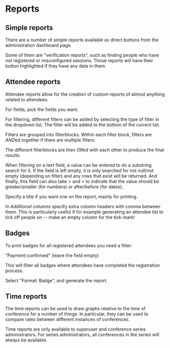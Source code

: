 # Reports

## Simple reports <a name="simple"></a>

There are a number of simple reports available as direct buttons from
the administration dashboard page.

Some of them are "verification reports", such as finding people who
have not registered or misconfigured sessions. Those reports will have
their button highlighted if they have any data in them.

## Attendee reports <a name="attendee"></a>

Attendee reports allow for the creation of custom reports of almost
anything related to attendees.

For fields, pick the fields you want.

For filtering, different filters can be added by selecting the type of
filter in the dropdown list. The filter will be added to the bottom of
the current list.

Filters are grouped into filterblocks. Within each filter block,
filters are *AND*ed together if there are multiple filters.

The different filterblocks are then *OR*ed with each other to produce
the final results.

When filtering on a text field, a value can be entered to do a
substring search for it. If the field is left empty, it is only
searched for not null/not empty (depending on filter) and any rows
that exist will be returned. And finally, this field can also take
*>* and *<* to indicate that the value should be greater/smaller (for
numbers) or after/before (for dates).

Specify a title if you want one on the report, mainly for printing.

In *Additional columns* specify extra column headers with comma
between them. This is particularly useful if for example generating an
attendee list to tick off people on -- make an empty column for the
tick-mark!

## Badges

To print badges for all registered attendees you need a filter:

"Payment confirmed" (leave the field empty)

This will filter all badges where attendees have completed the
registration process.

Select "Format: Badge", and generate the report.

## Time reports <a name="time"></a>

The time reports can be used to draw graphs relative to the time of
conference for a number of things. In particular, they can be used to
compare rates between different instances of conferences.

Time reports are only available to superuser and conference series
administrators. For series administrators, all conferences in the
series will always be available.
